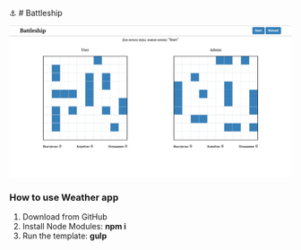 ⚓️ # Battleship

![preview image](https://github.com/Liakhov/Battleship/blob/master/src/img/main-img.png)


### How to use Weather app
1. Download from GitHub
2. Install Node Modules: <strong>npm i</strong>
3. Run the template: <strong>gulp</strong>
